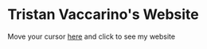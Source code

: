 # Tristan Vaccarino's Website
Move your cursor [here](https://TristanVaccarino.github.io) and click to see my website

